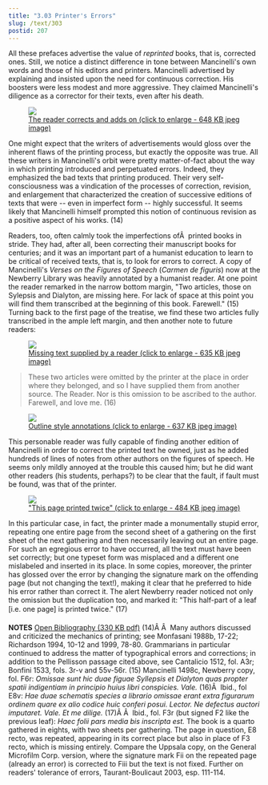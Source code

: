 ```yaml
---
title: "3.03 Printer's Errors"
slug: /text/303
postid: 207
---
```

All these prefaces advertise the value of <em>reprinted</em> books, that is, corrected ones. Still, we notice a distinct difference in tone between Mancinelli's own words and those of his editors and printers. Mancinelli advertised by explaining and insisted upon the need for continuous correction. His boosters were less modest and more aggressive. They claimed Mancinelli's diligence as a corrector for their texts, even after his death.
<p style="text-align: center;"></p>


<figure class="mkdn-figure">
    <a href="/images_full/3.00_Chapter_Three/Inc.5455,-Carmen-de-floribus-ad-Veliternos,-pg.41v-42r.jpg" class="mkdn-image-link">
    <img class="mkdn-image" src="/images_full/3.00_Chapter_Three/Inc.5455,-Carmen-de-floribus-ad-Veliternos,-pg.41v-42r.jpg" />
    <figcaption class="mkdn-figcaption">The reader corrects and adds on (click to enlarge - 648 KB jpeg image)</figcaption>
    </a>
</figure>

One might expect that the writers of advertisements would gloss over the inherent flaws of the printing process, but exactly the opposite was true. All these writers in Mancinelli's orbit were pretty matter-of-fact about the way in which printing introduced and perpetuated errors. Indeed, they emphasized the bad texts that printing produced. Their very self-consciousness was a vindication of the processes of correction, revision, and enlargement that characterized the creation of successive editions of texts that were -- even in imperfect form -- highly successful. It seems likely that Mancinelli himself prompted this notion of continuous revision as a positive aspect of his works. (14)

Readers, too, often calmly took the imperfections ofÂ  printed books in stride. They had, after all, been correcting their manuscript books for centuries; and it was an important part of a humanist education to learn to be critical of received texts, that is, to look for errors to correct. A copy of Mancinelli's <em>Verses on the Figures of Speech</em> (<em>Carmen de figuris</em>) now at the Newberry Library was heavily annotated by a humanist reader. At one point the reader remarked in the narrow bottom margin, "Two articles, those on Sylepsis and Dialyton, are missing here. For lack of space at this point you will find them transcribed at the beginning of this book. Farewell." (15) Turning back to the first page of the treatise, we find these two articles fully transcribed in the ample left margin, and then another note to future readers:
<p style="text-align: center;"></p>


<figure class="mkdn-figure">
    <a href="/images_full/3.00_Chapter_Three/Inc.5455,-Carmen-de-floribus-ad-Veliternos,-pg.40v-41r.jpg" class="mkdn-image-link">
    <img class="mkdn-image" src="/images_full/3.00_Chapter_Three/Inc.5455,-Carmen-de-floribus-ad-Veliternos,-pg.40v-41r.jpg" />
    <figcaption class="mkdn-figcaption">Missing text supplied by a reader (click to enlarge - 635 KB jpeg image)</figcaption>
    </a>
</figure>
<blockquote>These two articles were omitted by the printer at the place in order where they belonged, and so I have supplied them from another source. The Reader. Nor is this omission to be ascribed to the author. Farewell, and love me. (16)</blockquote>
<p style="text-align: center;"></p>


<figure class="mkdn-figure">
    <a href="/images_full/3.00_Chapter_Three/Inc.5455,-Carmen-de-floribus-ad-Veliternos,-DETAIL-pg.40r.jpg" class="mkdn-image-link">
    <img class="mkdn-image" src="/images_full/3.00_Chapter_Three/Inc.5455,-Carmen-de-floribus-ad-Veliternos,-DETAIL-pg.40r.jpg" />
    <figcaption class="mkdn-figcaption">Outline style annotations (click to enlarge - 637 KB jpeg image)</figcaption>
    </a>
</figure>

This personable reader was fully capable of finding another edition of Mancinelli in order to correct the printed text he owned, just as he added hundreds of lines of notes from other authors on the figures of speech. He seems only mildly annoyed at the trouble this caused him; but he did want other readers (his students, perhaps?) to be clear that the fault, if fault must be found, was that of the printer.
<p style="text-align: center;"></p>


<figure class="mkdn-figure">
    <a href="/images_full/3.00_Chapter_Three/Inc.5455,-Carmen-de-floribus-ad-Veliternos,-DETAIL-pg.43r.jpg" class="mkdn-image-link">
    <img class="mkdn-image" src="/images_full/3.00_Chapter_Three/Inc.5455,-Carmen-de-floribus-ad-Veliternos,-DETAIL-pg.43r.jpg" />
    <figcaption class="mkdn-figcaption">&quot;This page printed twice&quot; (click to enlarge - 484 KB jpeg image)</figcaption>
    </a>
</figure>

In this particular case, in fact, the printer made a monumentally stupid error, repeating one entire page from the second sheet of a gathering on the first sheet of the next gathering and then necessarily leaving out an entire page. For such an egregious error to have occurred, all the text must have been set correctly; but one typeset form was misplaced and a different one mislabeled and inserted in its place. In some copies, moreover, the printer has glossed over the error by changing the signature mark on the offending page (but not changing the text!), making it clear that he preferred to hide his error rather than correct it. The alert Newberry reader noticed not only the omission but the duplication too, and marked it: "This half-part of a leaf [i.e. one page] is printed twice." (17)

<strong>NOTES</strong>
<a href="http://www.humanismforsale.org/bibliography.pdf" target="new">Open Bibliography (330 KB pdf)</a>
(14)Â Â  Many authors discussed and criticized the mechanics of printing; see Monfasani 1988b, 17-22; Richardson 1994, 10-12 and 1999, 78-80. Grammarians in particular continued to address the matter of typographical errors and corrections; in addition to the Pellisson passage cited above, see Cantalicio 1512, fol. A3r; Bonfini 1533, fols. 3r-v and 55v-56r.
(15) Mancinelli 1498c, Newberry copy, fol. F6r: <em>Omissae sunt hic duae figuae Syllepsis et Dialyton quas propter spatii indigentiam in principio huius libri conspicies. Vale.</em>
(16)Â  Ibid., fol E8v: <em>Hae duae schematis species a librario omissae erant extra figurarum ordinem quare ex alio codice huic conferi posui. Lector. Ne defectus auctori imputaret. Vale. Et me dilige.</em>
(17)Â Â  Ibid., fol. F3r (but signed F2 like the previous leaf): <em>Haec folii pars media bis inscripta est.</em> The book is a quarto gathered in eights, with two sheets per gathering. The page in question, E8 recto, was repeated, appearing in its correct place but also in place of F3 recto, which is missing entirely. Compare the Uppsala copy, on the General Microfilm Corp. version, where the signature mark Fii on the repeated page (already an error) is corrected to Fiii but the text is not fixed. Further on readers' tolerance of errors, Taurant-Boulicaut 2003, esp. 111-114.
